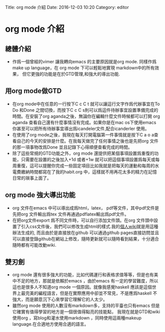 Title: org mode 介紹
Date: 2016-12-03 10:20
Category: editor
# org mode 介紹


## 總體介紹

- 作爲一個曾經的vimer 讓我轉向emacs 的主要原因就是org mode. 同樣作爲make up language，在 org mode 下可以輕鬆地實現 markdown中的所有效果， 但它更強的功能是在於GTD管理,和強大的導出功能.

## 用org mode做GTD

- 在org mode中在任意的一行按下C c C t 就可以讓這行文字作爲代辦事宜在To Do 和Done 之間切換，而按下C c C s則可以爲這件待辦事宜設置準備完成的時間。在安裝了org aganda之後，無論你在編輯什麼文件時候都可以打開 org aganda 查看自己還有什麼事情沒有完成。如果你是在mac os下使用emacs 你甚至可以把所有待辦事宜導出爲icandeler文件,配合icanderler 使用。
- 在使用了org mode之後，我現在每天打開電腦第一件事情就是按下C a o a查看自己的今天的安排是什麼。在我每天做完了任何事情之後也是先把org 文件的那一項事物改爲Done 並且記錄下心得順便查看完成的時間。 
- 除了這些常規的GTD功能之外，org mode 還提供把某個事項設置爲重復的功能，只需要在設置的之後加入+1d 或者+1w 就可以把這個事項設置爲每天或每周重復，這可以提醒你完成一些固定項目比如我就是把每天的運動和每周的水電費繳納時間都寫在了我的habit.org 中，這樣就不用再花太多的精力在記憶日常的瑣事上面了。

## org mode 強大導出功能

- org 文件在emacs 中可以導出成爲html，latex， pdf等文件，其中pdf文件是先把org 文件輸出爲tex 文件再通過pdflatex輸出爲pdf文件。
- 在把org文件export 爲不同文件時，可以自行添加文件頭。在org 文件頭中設置了引入css文件後，我們可以修改生成html的樣式.我的[個人wiki](http://markwh1te.github.io/)就是用這種辦法生成的, 而且由於是直接放在github 可以通過github pages直接訪問並且可以直接登錄github在網站上修改，隨時更新就可以隨時看到結果，十分適合隨時都有可能改動wiki.

## 雙刃劍

- org mode 還有很多強大的功能，比如代碼運行和表格求值等等，但是也有美中不足的地方，那就是依賴於emacs ，由於emacs 有一定的學習難度，所以這也是很多人不知道org mode 一個原因。就像我感覺haskell 應該是這個世界上最完美的編程語言，但是在實際應用中卻並不常見，不是應爲haskell 不強大，而是願意沉下心來學習它理解它的人太少。
- 雖然org mode 使用的人數沒有markdown多，支持的平臺也只有emacs 但是它確實有值得學習的地方是一個很值得點亮的技能點， 我現在就是GTD和wiki使用org ，寫blog和灌水使用markdown ，同時使用這兩種makeup language.在合適地方使用合適的語言。
